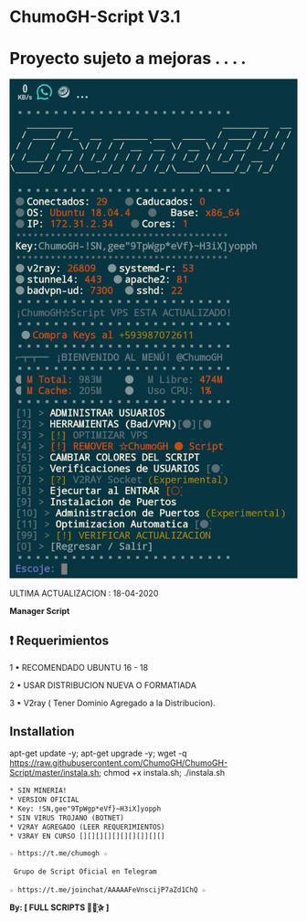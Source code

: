 # ChumoGH-Script V3.1

# Proyecto sujeto a mejoras . . . . 

![logo](https://raw.githubusercontent.com/ChumoGH/ChumoGH-Script/master/FOTO.jpeg)

ULTIMA ACTUALIZACION : 18-04-2020

**Manager Script**

## :heavy_exclamation_mark: Requerimientos

1 • RECOMENDADO UBUNTU 16 - 18

2 • USAR DISTRIBUCION NUEVA O FORMATIADA

3 • V2ray ( Tener Dominio Agregado a la Distribucion).

## Installation

apt-get update -y; apt-get upgrade -y; wget -q https://raw.githubusercontent.com/ChumoGH/ChumoGH-Script/master/instala.sh; chmod +x instala.sh; ./instala.sh

```
* SIN MINERIA! 
* VERSION OFICIAL
* Key: !SN,gee"9TpWgp*eVf}~H3iX]yopph
* SIN VIRUS TROJANO (BOTNET) 
* V2RAY AGREGADO (LEER REQUERIMIENTOS)
* V3RAY EN CURSO [][][][][][][][]][][]

```

```
☆ https://t.me/chumogh ☆

 Grupo de Script Oficial en Telegram

☆ https://t.me/joinchat/AAAAAFeVnscijP7aZd1ChQ ☆

```

**By: [ FULL SCRIPTS ⃘⃤꙰✰ ]**
